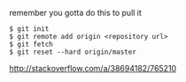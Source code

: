 remember you gotta do this to pull it 

    $ git init
    $ git remote add origin <repository url>
    $ git fetch
    $ git reset --hard origin/master

http://stackoverflow.com/a/38694182/765210
